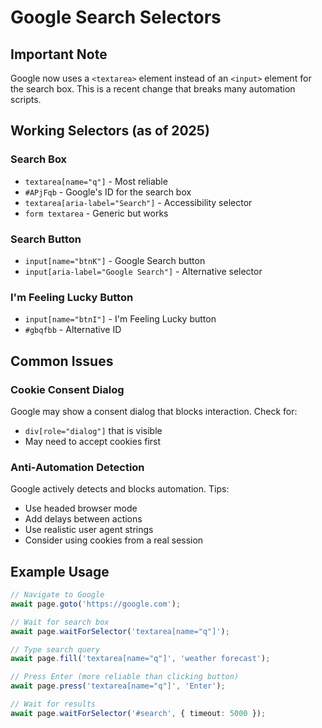 # Google Search Selectors

## Important Note
Google now uses a `<textarea>` element instead of an `<input>` element for the search box. This is a recent change that breaks many automation scripts.

## Working Selectors (as of 2025)

### Search Box
- `textarea[name="q"]` - Most reliable
- `#APjFqb` - Google's ID for the search box
- `textarea[aria-label="Search"]` - Accessibility selector
- `form textarea` - Generic but works

### Search Button
- `input[name="btnK"]` - Google Search button
- `input[aria-label="Google Search"]` - Alternative selector

### I'm Feeling Lucky Button
- `input[name="btnI"]` - I'm Feeling Lucky button
- `#gbqfbb` - Alternative ID

## Common Issues

### Cookie Consent Dialog
Google may show a consent dialog that blocks interaction. Check for:
- `div[role="dialog"]` that is visible
- May need to accept cookies first

### Anti-Automation Detection
Google actively detects and blocks automation. Tips:
- Use headed browser mode
- Add delays between actions
- Use realistic user agent strings
- Consider using cookies from a real session

## Example Usage

```typescript
// Navigate to Google
await page.goto('https://google.com');

// Wait for search box
await page.waitForSelector('textarea[name="q"]');

// Type search query
await page.fill('textarea[name="q"]', 'weather forecast');

// Press Enter (more reliable than clicking button)
await page.press('textarea[name="q"]', 'Enter');

// Wait for results
await page.waitForSelector('#search', { timeout: 5000 });
``` 